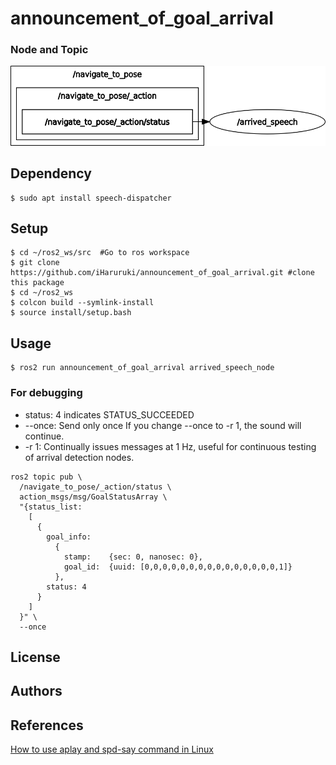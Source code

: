 # announcement_of_goal_arrival
### Node and Topic
![](picture/rosgraph.png)
## Dependency
```
$ sudo apt install speech-dispatcher
```
## Setup
```
$ cd ~/ros2_ws/src  #Go to ros workspace
$ git clone https://github.com/iHaruruki/announcement_of_goal_arrival.git #clone this package
$ cd ~/ros2_ws
$ colcon build --symlink-install
$ source install/setup.bash
```

## Usage
```
$ ros2 run announcement_of_goal_arrival arrived_speech_node
```
### For debugging
* status: 4 indicates STATUS_SUCCEEDED
* --once: Send only once
If you change --once to -r 1, the sound will continue.
* -r 1: Continually issues messages at 1 Hz, useful for continuous testing of arrival detection nodes.
```
ros2 topic pub \
  /navigate_to_pose/_action/status \
  action_msgs/msg/GoalStatusArray \
  "{status_list:
    [
      {
        goal_info:
          {
            stamp:    {sec: 0, nanosec: 0},
            goal_id:  {uuid: [0,0,0,0,0,0,0,0,0,0,0,0,0,0,0,1]}
          },
        status: 4
      }
    ]
  }" \
  --once
```
## License
## Authors

## References
[How to use aplay and spd-say command in Linux](https://www.geeksforgeeks.org/how-to-use-aplay-and-spd-say-command-in-linux/)
